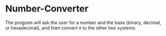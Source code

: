 # Number-Converter
The program will ask the user for a number and the base (binary, decimal, or hexadecimal), and then convert it to the other two systems.
